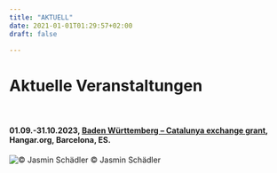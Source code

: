 ```yaml
---
title: "AKTUELL"
date: 2021-01-01T01:29:57+02:00
draft: false

---
```


# Aktuelle Veranstaltungen 


&nbsp;

#### **01.09.-31.10.2023, [Baden Württemberg – Catalunya exchange grant](https://hangar.org/en/residencies-internacionals/jasmin-schadler/), Hangar.org, Barcelona, ES.**

![© Jasmin Schädler](/upcoming/hangar.png)
© Jasmin Schädler